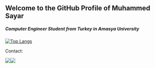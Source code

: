 
## Welcome to the GitHub Profile of Muhammed Sayar 


<h5>Computer Engineer Student from Turkey in Amasya University</h5>

<!--![Muhammed GitHub stats](https://github-readme-stats.vercel.app/api?username=mrrsayarr&count_private=true&theme=gruvbox&locale=en&layout=compact)-->


[![Top Langs](https://github-readme-stats.vercel.app/api/top-langs/?username=mrrsayarr&hide_progress=true&theme=gruvbox&locale=en&layout=compact)](https://github.com/mrrsayarr/github-readme-stats)





Contact:

<a href = "mailto:muhammedsayar47@gmail.com"><img src="https://img.shields.io/badge/Gmail-D14836?style=for-the-badge&logo=gmail&logoColor=white"></a><a href ="mailto:mrsayarr@protonmail.com"><img src ="https://img.shields.io/badge/ProtonMail-8B89CC?style=for-the-badge&logo=protonmail&logoColor=white"></a>
